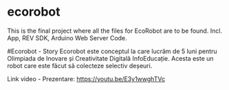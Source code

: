 # ecorobot
This is the final project where all the files for EcoRobot are to be found. Incl. App, REV SDK, Arduino Web Server Code. 

#Ecorobot - Story
Ecorobot este conceptul la care lucrăm de 5 luni pentru Olimpiada de Inovare și Creativitate Digitală InfoEducație. 
Acesta este un robot care este făcut să colecteze selectiv deșeuri. 

Link video - Prezentare: https://youtu.be/E3y1wwghTVc
